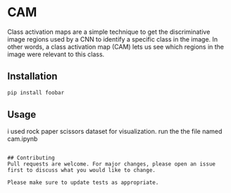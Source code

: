 # CAM

Class activation maps are a simple technique to get the discriminative image regions used by a CNN to identify a specific class in the image. In other words, a class activation map (CAM) lets us see which regions in the image were relevant to this class.

## Installation



```bash
pip install foobar
```

## Usage
i used rock paper scissors dataset for visualization.
run the the file named cam.ipynb
```

## Contributing
Pull requests are welcome. For major changes, please open an issue first to discuss what you would like to change.

Please make sure to update tests as appropriate.



